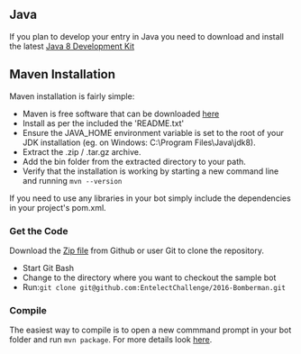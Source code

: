 ## Java

If you plan to develop your entry in Java you need to download and install the latest
   [Java 8 Development Kit]("http://www.oracle.com/technetwork/java/javase/downloads/jdk8-downloads-2133151.html")

## Maven Installation
Maven installation is fairly simple:

* Maven is free software that can be downloaded [here]("http://maven.apache.org/download.cgi")
* Install as per the included the 'README.txt'
* Ensure the JAVA_HOME environment variable is set to the root of your JDK installation (eg. on Windows: C:\Program Files\Java\jdk8).
* Extract the .zip / .tar.gz archive.
* Add the bin folder from the extracted directory to your path.
* Verify that the installation is working by starting a new command line and running `mvn --version`

If you need to use any libraries in your bot simply include the dependencies in your project's pom.xml.

### Get the Code
Download the [Zip file]("https://github.com/EntelectChallenge/2016-Bomberman/releases/download/v1.0.0/Sample.Bots.zip") from Github or user Git to clone the repository.

* Start Git Bash
* Change to the directory where you want to checkout the sample bot
* Run:`git clone git@github.com:EntelectChallenge/2016-Bomberman.git`

### Compile
The easiest way to compile is to open a new commmand prompt in your bot folder and run `mvn package`. For more details look [here]("https://maven.apache.org/guides/getting-started/maven-in-five-minutes.html").
